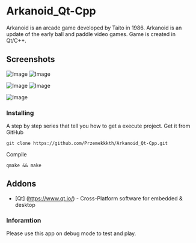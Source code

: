 # Arkanoid_Qt-Cpp
Arkanoid is an arcade game developed by Taito in 1986. Arkanoid is an update of the early ball and paddle video games. Game is created in Qt/C++.

## Screenshots
![Image](https://user-images.githubusercontent.com/28188300/171842752-840f60c3-c789-4761-94d2-bb2d39f9e694.png)
![Image](https://user-images.githubusercontent.com/28188300/171842755-b0d93e2d-3d9c-43c9-8b91-5d402101fbf3.png)

![Image](https://user-images.githubusercontent.com/28188300/171842757-82341c16-5edd-4664-8f68-fd2e07e95af5.png)
![Image](https://user-images.githubusercontent.com/28188300/171842759-6d715acb-86eb-462c-8aae-3785362af9f0.png)

![Image](https://user-images.githubusercontent.com/28188300/171842760-fb90a68a-181f-4aa0-924e-6723c948cf24.png)

### Installing
A step by step series  that tell you how to get a execute project.
Get it from GitHub
```
git clone https://github.com/Przemekkkth/Arkanoid_Qt-Cpp.git
```
Compile
```
qmake && make
```
## Addons
* [Qt] (https://www.qt.io/) - Cross-Platform software for embedded & desktop

### Inforamtion
Please use this app on debug mode to test and play.
